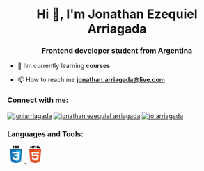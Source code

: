 <h1 align="center">Hi 👋, I'm Jonathan Ezequiel Arriagada</h1>
<h3 align="center">Frontend developer student from Argentina</h3>

- 🌱 I’m currently learning **courses**

- 📫 How to reach me **jonathan.arriagada@live.com**

<h3 align="left">Connect with me:</h3>
<p align="left">
<a href="https://twitter.com/joniarriagada" target="blank"><img align="center" src="https://raw.githubusercontent.com/rahuldkjain/github-profile-readme-generator/master/src/images/icons/Social/twitter.svg" alt="joniarriagada" height="30" width="40" /></a>
<a href="https://fb.com/jonathan ezequiel arriagada" target="blank"><img align="center" src="https://raw.githubusercontent.com/rahuldkjain/github-profile-readme-generator/master/src/images/icons/Social/facebook.svg" alt="jonathan ezequiel arriagada" height="30" width="40" /></a>
<a href="https://instagram.com/jo.arriagada" target="blank"><img align="center" src="https://raw.githubusercontent.com/rahuldkjain/github-profile-readme-generator/master/src/images/icons/Social/instagram.svg" alt="jo.arriagada" height="30" width="40" /></a>
</p>

<h3 align="left">Languages and Tools:</h3>
<p align="left"> <a href="https://www.w3schools.com/css/" target="_blank" rel="noreferrer"> <img src="https://raw.githubusercontent.com/devicons/devicon/master/icons/css3/css3-original-wordmark.svg" alt="css3" width="40" height="40"/> </a> <a href="https://www.w3.org/html/" target="_blank" rel="noreferrer"> <img src="https://raw.githubusercontent.com/devicons/devicon/master/icons/html5/html5-original-wordmark.svg" alt="html5" width="40" height="40"/> </a> </p>
